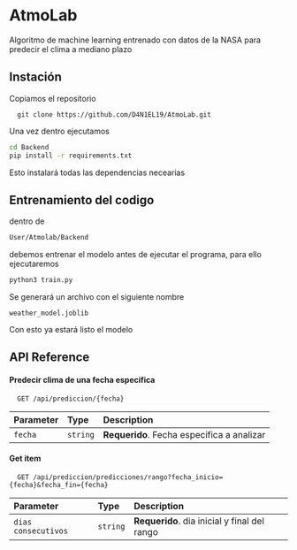 
# AtmoLab

Algoritmo de machine learning entrenado con datos de la NASA para
predecir el clima a mediano plazo

## Instación

Copiamos el repositorio

```git
  git clone https://github.com/D4N1EL19/AtmoLab.git
```

Una vez dentro ejecutamos

```Bash
cd Backend
pip install -r requirements.txt
```
Esto instalará todas las dependencias necearias



    
## Entrenamiento del codigo

dentro de 
```Bash
User/Atmolab/Backend
```
debemos entrenar el modelo antes de ejecutar el programa,
para ello ejecutaremos

```bash
python3 train.py
```
Se generará un archivo con el siguiente nombre

```
weather_model.joblib
```
Con esto ya estará listo el modelo





## API Reference

#### Predecir clima de una fecha especifica

```http
  GET /api/prediccion/{fecha}
```

| Parameter | Type     | Description                |
| :-------- | :------- | :------------------------- |
| `fecha` | `string` | **Requerido**. Fecha especifica a analizar |

#### Get item

```http
  GET /api/prediccion/predicciones/rango?fecha_inicio={fecha}&fecha_fin={fecha}
```

| Parameter | Type     | Description                       |
| :-------- | :------- | :-------------------------------- |
| `dias consecutivos` | `string` | **Requerido**. dia inicial y final del rango |



